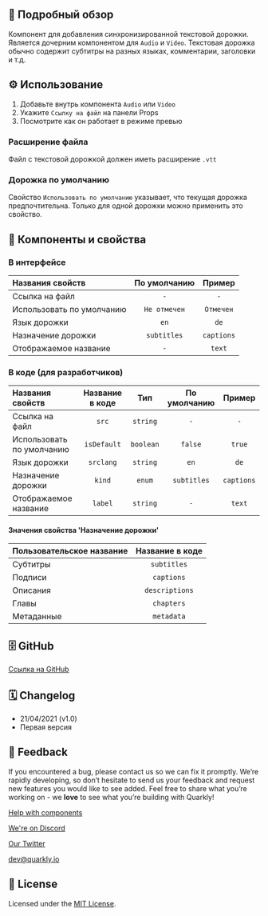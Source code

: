 ## 📖 Подробный обзор

Компонент для добавления синхронизированной текстовой дорожки. Является дочерним компонентом для `Audio` и `Video`.
Текстовая дорожка обычно содержит субтитры на разных языках, комментарии, заголовки и т.д.

## ⚙️ Использование

1.  Добавьте внутрь компонента `Audio` или `Video`
2.  Укажите `Ссылку на файл` на панели Props
3.  Посмотрите как он работает в режиме превью

### Расширение файла

Файл с текстовой дорожкой должен иметь расширение `.vtt`

### Дорожка по умолчанию

Свойство `Использовать по умолчанию` указывает, что текущая дорожка предпочтительна.
Только для одной дорожки можно применить это свойство.

## 🧩 Компоненты и свойства

### В интерфейсе

| Названия свойств          | По умолчанию |   Пример   |
| :------------------------ | :----------: | :--------: |
| Ссылка на файл            |     `-`      |    `-`     |
| Использовать по умолчанию | `Не отмечен` | `Отмечен`  |
| Язык дорожки              |     `en`     |    `de`    |
| Назначение дорожки        | `subtitles`  | `captions` |
| Отображаемое название     |     `-`      |   `text`   |

### В коде (для разработчиков)

| Названия свойств          | Название в коде |    Тип    | По умолчанию |   Пример   |
| :------------------------ | :-------------: | :-------: | :----------: | :--------: |
| Ссылка на файл            |      `src`      | `string`  |     `-`      |    `-`     |
| Использовать по умолчанию |   `isDefault`   | `boolean` |   `false`    |   `true`   |
| Язык дорожки              |    `srclang`    | `string`  |     `en`     |    `de`    |
| Назначение дорожки        |     `kind`      |  `enum`   | `subtitles`  | `captions` |
| Отображаемое название     |     `label`     | `string`  |     `-`      |   `text`   |

#### Значения свойства 'Назначение дорожки'

| Пользовательское название | Название в коде |
| :------------------------ | :-------------: |
| Субтитры                  |   `subtitles`   |
| Подписи                   |   `captions`    |
| Описания                  | `descriptions`  |
| Главы                     |   `chapters`    |
| Метаданные                |   `metadata`    |

## 🗄 GitHub

[Ссылка на GitHub](https://github.com/quarkly/community-kit/blob/master/src/Track.js)

## 🗓 Changelog

-   21/04/2021 (v1.0)
-   Первая версия

## 📮 Feedback

If you encountered a bug, please contact us so we can fix it promptly. We’re rapidly developing, so don’t hesitate to send us your feedback and request new features you would like to see added. Feel free to share what you’re working on - we **love** to see what you’re building with Quarkly!

[Help with components](https://community.quarkly.io/c/requests/11)

[We're on Discord](https://discord.gg/f9KhSMGX)

[Our Twitter](https://twitter.com/quarklyapp)

[dev@quarkly.io](mailto:dev@quarkly.io)

## 📝 License

Licensed under the [MIT License](https://raw.githubusercontent.com/quarkly/community-kit/master/LICENSE).
